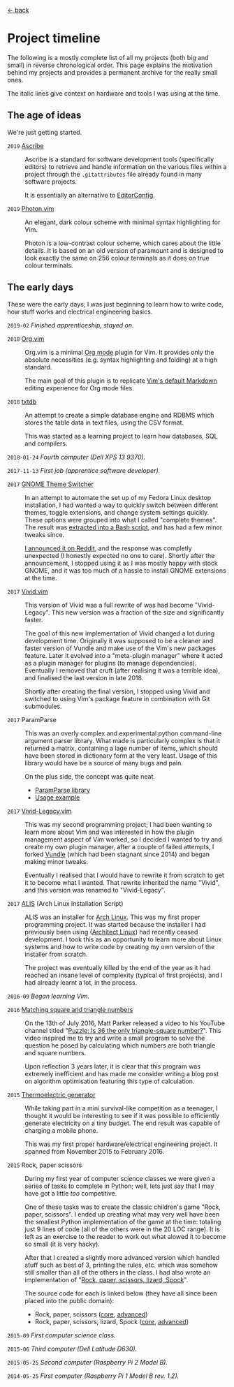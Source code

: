 <title>Project timeline</title>

[← back](../)

# Project timeline

The following is a mostly complete list of all my projects (both big and small)
in reverse chronological order.  This page explains the motivation behind my
projects and provides a permanent archive for the really small ones.

The italic lines give context on hardware and tools I was using at the time.

## The age of ideas

We're just getting started.

<dl>

  <dt><code>2019</code> <a href="/projects/ascribe">Ascribe</a></dt>
  <dd><p>
  Ascribe is a standard for software development tools (specifically editors)
  to retrieve and handle information on the various files within a project
  through the <code>.gitattributes</code> file already found in many software
  projects.

  It is essentially an alternative to <a href="https://editorconfig.org/">EditorConfig</a>.
  </p></dd>


  <dt><code>2019</code> <a href="https://github.com/axvr/photon.vim">Photon.vim</a></dt>
  <dd><p>
  An elegant, dark colour scheme with minimal syntax highlighting for Vim.

  Photon is a low-contrast colour scheme, which cares about the little details.
  It is based on an old version of paramount and is designed to look exactly
  the same on 256 colour terminals as it does on true colour terminals.
  </p></dd>

</dl>

## The early days

These were the early days; I was just beginning to learn how to write code, how
stuff works and electrical engineering basics.

<dl>

  <dt><code>2019-02</code> <i>Finished apprenticeship, stayed on.</i></dt>
  <dd><p></p></dd>


  <dt><code>2018</code> <a href="https://github.com/axvr/org.vim">Org.vim</a></dt>
  <dd><p>
  Org.vim is a minimal <a href="https://orgmode.org/">Org mode</a> plugin for
  Vim. It provides only the absolute necessities (e.g. syntax highlighting and
  folding) at a high standard.

  The main goal of this plugin is to replicate
  <a href="https://github.com/tpope/vim-markdown/">Vim's default Markdown</a>
  editing experience for Org mode files.
  </p></dd>


  <dt><code>2018</code> <a href="https://github.com/axvr/txtdb">txtdb</a></dt>
  <dd><p>
  An attempt to create a simple database engine and RDBMS which stores the
  table data in text files, using the CSV format.

  This was started as a learning project to learn how databases, SQL and
  compilers.
  </p></dd>


  <dt><code>2018-01-24</code> <i>Fourth computer (Dell XPS 13 9370).</i></dt>
  <dd><p></p></dd>


  <dt><code>2017-11-13</code> <i>First job (apprentice software developer).</i></dt>
  <dd><p></p></dd>


  <dt><code>2017</code> <a href="assets/gnome-theme.sh">GNOME Theme Switcher</a></dt>
  <dd><p>
  In an attempt to automate the set up of my Fedora Linux desktop installation,
  I had wanted a way to quickly switch between different themes, toggle
  extensions, and change system settings quickly. These options were grouped
  into what I called "complete themes". The result was <a href="assets/gnome-theme.sh">extracted
  into a Bash script</a>, and has had a few minor tweaks since.

  <a href="https://www.reddit.com/r/unixporn/comments/73l9qg/gnome_script_to_switch_gnome_themes/">I
  announced it on Reddit</a>, and the response was completly unexpected (I
  honestly expected no one to care). Shortly after the announcement, I stopped
  using it as I was mostly happy with stock GNOME, and it was too much of a
  hassle to install GNOME extensions at the time.
  </p></dd>


  <dt><code>2017</code> <a href="https://github.com/axvr/vivid.vim">Vivid.vim</a></dt>
  <dd><p>
  This version of Vivid was a full rewrite of was had become "Vivid-Legacy".
  This new version was a fraction of the size and significantly faster.

  The goal of this new implementation of Vivid changed a lot during development
  time. Originally it was supposed to be a cleaner and faster version of Vundle
  and make use of the Vim's new packages feature. Later it evolved into a
  "meta-plugin manager" where it acted as a plugin manager for plugins (to
  manage dependencies). Eventually I removed that cruft (after realising it was
  a terrible idea), and finalised the last version in late 2018.

  Shortly after creating the final version, I stopped using Vivid and switched
  to using Vim's package feature in combination with Git submodules.
  </p></dd>


  <dt><code>2017</code> ParamParse</dt>
  <dd><p>
  This was an overly complex and experimental python command-line argument
  parser library. What made is particularly complex is that it returned a
  matrix, containing a lage number of items, which should have been stored in
  dictionary form at the very least. Usage of this library would have be a
  source of many bugs and pain.

  On the plus side, the concept was quite neat.

  <ul>
  <li><a href="assets/paramparse/pp.py">ParamParse library</a></li>
  <li><a href="assets/paramparse/ppexample.py">Usage example</a></li>
  </ul>
  </p></dd>


  <dt><code>2017</code> <a href="https://github.com/axvr/Vivid-Legacy.vim">Vivid-Legacy.vim</a></dt>
  <dd><p>
  This was my second programming project; I had been wanting to learn more
  about Vim and was interested in how the plugin management aspect of Vim
  worked, so I decided I wanted to try and create my own plugin manager, after
  a couple of failed attempts, I forked <a href="https://github.com/VundleVim/Vundle.vim">Vundle</a>
  (which had been stagnant since 2014) and began making minor tweaks.

  Eventually I realised that I would have to rewrite it from scratch to get it
  to become what I wanted. That rewrite inherited the name "Vivid", and this
  version was renamed to "Vivid-Legacy".
  </p></dd>


  <dt><code>2017</code> <a href="https://github.com/axvr/alis">ALIS</a> (Arch Linux Installation Script)</dt> 
  <dd><p>
  ALIS was an installer for <a href="https://www.archlinux.org/">Arch
  Linux</a>.  This was my first proper programming project. It was started
  because the installer I had previously been using
  (<a href="https://sourceforge.net/projects/architect-linux/">Architect Linux</a>)
  had recently ceased development. I took this as an opportunity to learn more
  about Linux systems and how to write code by creating my own version of the
  installer from scratch.

  The project was eventually killed by the end of the year as it had reached an
  insane level of complexity (typical of first projects), and I had already
  learnt a lot, in the process.
  </p></dd>


  <dt><code>2016-09</code> <i>Began learning Vim.</i></dt>
  <dd><p></p></dd>


  <dt><code>2016</code> <a href="assets/sqrandtrinums.py">Matching square and triangle numbers</a></dt>
  <dd><p>
  On the 13th of July 2016, Matt Parker released a video to his YouTube channel
  titled "<a href="https://www.youtube.com/watch?v=Gh8h8MJFFdI">Puzzle: Is 36
  the only triangle-square number?</a>". This video inspired me to try and
  write a small program to solve the question he posed by calculating which
  numbers are both triangle and square numbers.

  Upon reflection 3 years later, it is clear that this program was extremely
  inefficient and has made me consider writing a blog post on algorithm
  optimisation featuring this type of calculation.
  </p></dd>


  <dt><code>2015</code> <a href="/projects/teg">Thermoelectric generator</a></dt>
  <dd><p>
  While taking part in a mini survival-like competition as a teenager, I
  thought it would be interesting to see if it was possible to efficiently
  generate electricity on a tiny budget. The end result was capable of charging
  a mobile phone.

  This was my first proper hardware/electrical engineering project. It spanned
  from November 2015 to February 2016.
  </p></dd>


  <dt><code>2015</code> Rock, paper scissors</dt>
  <dd><p>
  During my first year of computer science classes we were given a series of
  tasks to complete in Python; well, lets just say that I may have got a little
  <i>too</i> competitive.

  One of these tasks was to create the classic children's game "Rock, paper,
  scissors". I ended up creating what may very well have been the smallest
  Python implementation of the game at the time: totaling just 9 lines of code
  (all of the others were in the 20 LOC range). It is left as an exercise to
  the reader to work out what alowed it to become so small (it is very hacky).

  After that I created a slightly more advanced version which handled stuff
  such as best of 3, printing the rules, etc. which was somehow still smaller
  than all of the others in the class. I had also wrote an implementation of
  "<a href="http://www.samkass.com/theories/RPSSL.html">Rock, paper, scissors, lizard, Spock</a>".

  The source code for each is linked below (they have all since been placed
  into the public domain):

  <ul>
  <li>Rock, paper, scissors (<a href="assets/rps/rps_core.py">core</a>,
  <a href="assets/rps/rps_adv.py">advanced</a>)</li>
  <li>Rock, paper, scissors, lizard, Spock (<a href="assets/rps/rpsls_core.py">core</a>,
  <a href="assets/rps/rpsls_adv.py">advanced</a>)</li>
  </ul>
  </p></dd>


  <dt><code>2015-09</code> <i>First computer science class.</i></dt>
  <dd><p></p></dd>


  <dt><code>2015-06</code> <i>Third computer (Dell Latitude D630).</i></dt>
  <dd><p></p></dd>


  <dt><code>2015-05-25</code> <i>Second computer (Raspberry Pi 2 Model B).</i></dt>
  <dd><p></p></dd>


  <dt><code>2014-05-25</code> <i>First computer (Raspberry Pi 1 Model B rev. 1.2).</i></dt>
  <dd><p></p></dd>

</dl>
